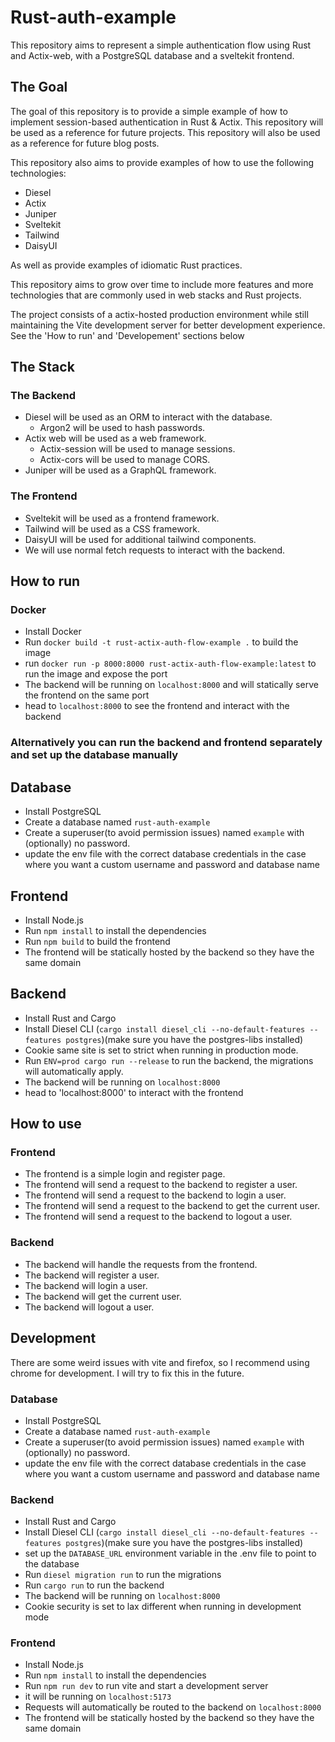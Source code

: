 # Rust-auth-example
This repository aims to represent a simple authentication flow using Rust and Actix-web, with a PostgreSQL database and a sveltekit frontend. 


## The Goal
The goal of this repository is to provide a simple example of how to implement session-based authentication in Rust & Actix. This repository will be used as a reference for future projects. This repository will also be used as a reference for future blog posts.

This repository also aims to provide examples of how to use the following technologies:
 - Diesel
 - Actix
 - Juniper
 - Sveltekit
 - Tailwind
 - DaisyUI

As well as provide examples of idiomatic Rust practices.

This repository aims to grow over time to include more features and more technologies that are commonly used in web stacks and Rust projects.

The project consists of a actix-hosted production environment while still maintaining the Vite development server for better development experience.
See the 'How to run' and 'Developement' sections below


## The Stack
### The Backend
 - Diesel will be used as an ORM to interact with the database.
    - Argon2 will be used to hash passwords.
 - Actix web will be used as a web framework.
    - Actix-session will be used to manage sessions.
    - Actix-cors will be used to manage CORS.
 - Juniper will be used as a GraphQL framework.
 

### The Frontend
 - Sveltekit will be used as a frontend framework.
 - Tailwind will be used as a CSS framework.
 - DaisyUI will be used for additional tailwind components.
 - We will use normal fetch requests to interact with the backend.


## How to run

### Docker
 - Install Docker
 - Run `docker build -t rust-actix-auth-flow-example .` to build the image
 - run `docker run -p 8000:8000 rust-actix-auth-flow-example:latest` to run the image and expose the port
 - The backend will be running on `localhost:8000` and will statically serve the frontend on the same port
 - head to `localhost:8000` to see the frontend and interact with the backend

### Alternatively you can run the backend and frontend separately and set up the database manually
## Database
 - Install PostgreSQL
 - Create a database named `rust-auth-example`
 - Create a superuser(to avoid permission issues) named `example` with (optionally) no password.
 -  update the env file with the correct database credentials in the case where you want a custom username and password and database name
 
 ## Frontend
 - Install Node.js
 - Run `npm install` to install the dependencies
 - Run `npm build` to build the frontend
 - The frontend will be statically hosted by the backend so they have the same domain

## Backend
 - Install Rust and Cargo
 - Install Diesel CLI (`cargo install diesel_cli --no-default-features --features postgres`)(make sure you have the postgres-libs installed)
 - Cookie same site is set to strict when running in production mode.
 - Run `ENV=prod cargo run --release` to run the backend, the migrations will automatically apply.
 - The backend will be running on `localhost:8000`
 - head to 'localhost:8000' to interact with the frontend



## How to use
### Frontend
   - The frontend is a simple login and register page.
   - The frontend will send a request to the backend to register a user.
   - The frontend will send a request to the backend to login a user.
   - The frontend will send a request to the backend to get the current user.
   - The frontend will send a request to the backend to logout a user.

### Backend
   - The backend will handle the requests from the frontend.
   - The backend will register a user.
   - The backend will login a user.
   - The backend will get the current user.
   - The backend will logout a user.



## Development
There are some weird issues with vite and firefox, so I recommend using chrome for development. I will try to fix this in the future.
### Database
 - Install PostgreSQL
 - Create a database named `rust-auth-example`
 - Create a superuser(to avoid permission issues) named `example` with (optionally) no password.
 -  update the env file with the correct database credentials in the case where you want a custom username and password and database name

### Backend 
 - Install Rust and Cargo
 - Install Diesel CLI (`cargo install diesel_cli --no-default-features --features postgres`)(make sure you have the postgres-libs installed)
 - set up the `DATABASE_URL` environment variable in the .env file to point to the database
 - Run `diesel migration run` to run the migrations
 - Run `cargo run` to run the backend
 - The backend will be running on `localhost:8000`
 - Cookie security is set to lax different when running in development mode

### Frontend
 - Install Node.js
 - Run `npm install` to install the dependencies
 - Run `npm run dev` to run vite and start a development server
 - it will be running on `localhost:5173`
 - Requests will automatically be routed to the backend on `localhost:8000` 
 - The frontend will be statically hosted by the backend so they have the same domain
